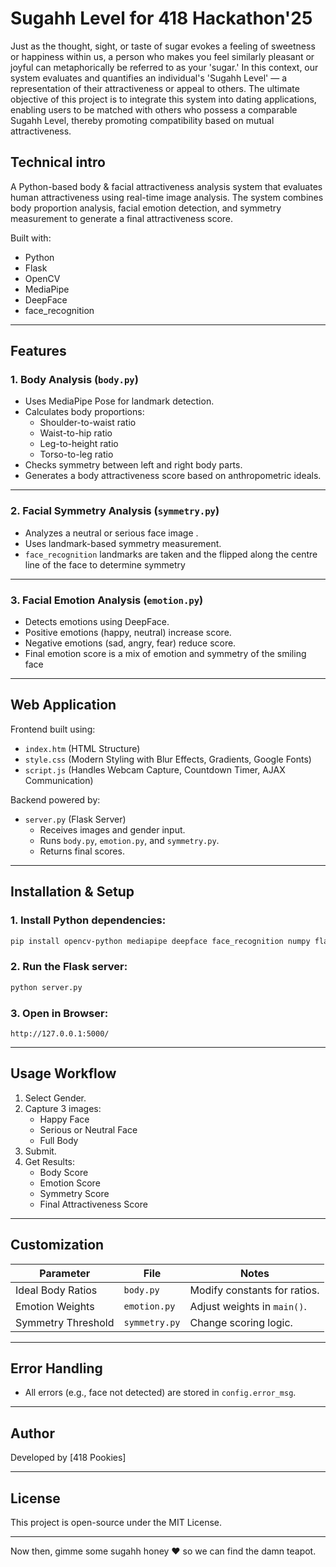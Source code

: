 #  Sugahh Level for 418 Hackathon'25

Just as the thought, sight, or taste of sugar evokes a feeling of sweetness or happiness within us, a person who makes you feel similarly pleasant or joyful can metaphorically be referred to as your 'sugar.' In this context, our system evaluates and quantifies an individual's 'Sugahh Level' — a representation of their attractiveness or appeal to others. The ultimate objective of this project is to integrate this system into dating applications, enabling users to be matched with others who possess a comparable Sugahh Level, thereby promoting compatibility based on mutual attractiveness.


## Technical intro
A Python-based body & facial attractiveness analysis system that evaluates human attractiveness using real-time image analysis. The system combines body proportion analysis, facial emotion detection, and symmetry measurement to generate a final attractiveness score.

Built with:  
- Python  
- Flask  
- OpenCV  
- MediaPipe  
- DeepFace  
- face_recognition  

---

## Features

### 1. Body Analysis (`body.py`)
- Uses MediaPipe Pose for landmark detection.
- Calculates body proportions:
  - Shoulder-to-waist ratio
  - Waist-to-hip ratio
  - Leg-to-height ratio
  - Torso-to-leg ratio
- Checks symmetry between left and right body parts.
- Generates a body attractiveness score based on anthropometric ideals.

---

### 2. Facial Symmetry Analysis (`symmetry.py`)
- Analyzes a neutral or serious face image .
- Uses landmark-based symmetry measurement.
- `face_recognition` landmarks are taken and the flipped along the centre line of the face to determine symmetry

---

### 3. Facial Emotion Analysis (`emotion.py`)
- Detects emotions using DeepFace.
- Positive emotions (happy, neutral) increase score.
- Negative emotions (sad, angry, fear) reduce score.
- Final emotion score is a mix of emotion and symmetry of the smiling face
---

## Web Application

Frontend built using:  
- `index.htm` (HTML Structure)  
- `style.css` (Modern Styling with Blur Effects, Gradients, Google Fonts)  
- `script.js` (Handles Webcam Capture, Countdown Timer, AJAX Communication)

Backend powered by:  
- `server.py` (Flask Server)
  - Receives images and gender input.
  - Runs `body.py`, `emotion.py`, and `symmetry.py`.
  - Returns final scores.

---

## Installation & Setup  

### 1. Install Python dependencies:
```bash
pip install opencv-python mediapipe deepface face_recognition numpy flask
```

### 2. Run the Flask server:
```bash
python server.py
```

### 3. Open in Browser:
```
http://127.0.0.1:5000/
```

---

## Usage Workflow

1. Select Gender.
2. Capture 3 images:
   - Happy Face
   - Serious or Neutral Face
   - Full Body
3. Submit.
4. Get Results:
   - Body Score
   - Emotion Score
   - Symmetry Score
   - Final Attractiveness Score

---

## Customization  

| Parameter           | File        | Notes                         |
|--------------------|-------------|--------------------------------|
| Ideal Body Ratios  | `body.py`   | Modify constants for ratios.  |
| Emotion Weights    | `emotion.py`| Adjust weights in `main()`.   |
| Symmetry Threshold | `symmetry.py`| Change scoring logic.         |

---

## Error Handling
- All errors (e.g., face not detected) are stored in `config.error_msg`.

---

## Author  
Developed by [418 Pookies]  

---

## License  
This project is open-source under the MIT License.  

---
 Now then, gimme some sugahh honey ♥ so we can find the damn teapot.